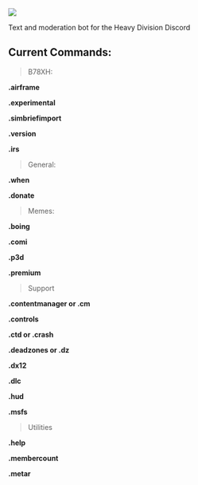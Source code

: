 <img src="https://media.discordapp.net/attachments/927293618295824415/958221549243088906/hdlogogithubCutout.png?width=1920&height=482"> 

Text and moderation bot for the Heavy Division Discord

<!--TODO: <Add imageshields with server member count, contributor count, socials links, and release version-->

Current Commands: 
-----------------

>B78XH:
> 
**.airframe**

**.experimental**

**.simbriefimport**

**.version**

**.irs**

>General:
> 
**.when**

**.donate** 
>Memes:
> 
**.boing**

**.comi**

**.p3d**

**.premium**
 
>Support
> 
**.contentmanager or .cm**

**.controls**

**.ctd or .crash**

**.deadzones or .dz**

**.dx12**

**.dlc**

**.hud**

**.msfs**

>Utilities
> 
**.help**

**.membercount**

**.metar**

